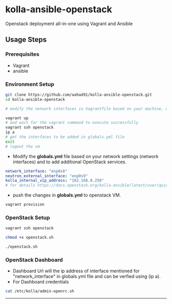 # kolla-ansible-openstack
Openstack deployment all-in-one using Vagrant and Ansible

## Usage Steps

### Prerequisites

- Vagrant
- ansible

### Environment Setup

```bash
git clone https://github.com/aahad91/kolla-ansible-openstack.git
cd kolla-ansible-openstack

# modify the network interfaces in Vagrantfile based on your machine, define two networks.

vagrant up
# and wait for the vagrant command to execute successfully
vagrant ssh openstack
ip a
# get the interfaces to be added in globals.yml file
exit
# logout the vm
```

- Modify the **globals.yml** file based on your network settings (network interfaces) and to add additional OpenStack services.

```yaml
network_interface: "enp0s8"
neutron_external_interface: "enp0s9"
kolla_internal_vip_address: "192.168.0.250"
# for details https://docs.openstack.org/kolla-ansible/latest/user/quickstart.html#kolla-globals-yml
```

- push the changes in **globals.yml** to openstack VM.

```bash
vagrant provision
```

### OpenStack Setup

```bash
vagrant ssh openstack

chmod +x openstack.sh

./openstack.sh
```

### OpenStack Dashboard

- Dashboard Url will the ip address of interface mentioned for "network_interface" in globals.yml file and can be verfied using (ip a).
- For Dashboard credentials

```bash
cat /etc/kolla/admin-openrc.sh
```

------

